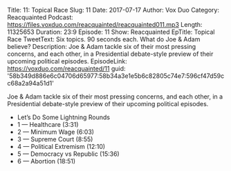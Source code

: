 Title: 11: Topical Race
Slug: 11
Date: 2017-07-17
Author: Vox Duo
Category: Reacquainted
Podcast: https://files.voxduo.com/reacquainted/reacquainted011.mp3
Length: 11325653
Duration: 23:9
Episode: 11
Show: Reacquainted
EpTitle: Topical Race
TweetText: Six topics. 90 seconds each. What do Joe & Adam believe?
Description: Joe & Adam tackle six of their most pressing concerns, and each other, in a Presidential debate-style preview of their upcoming political episodes.
EpisodeLink: https://voxduo.com/reacquainted/11
guid: '58b349d886e6c04706d65977:58b34a3e1e5b6c82805c74e7:596cf47d59cc68a2a94a51d1'

Joe & Adam tackle six of their most pressing concerns, and each other, in a Presidential debate-style preview of their upcoming political episodes.

- Let’s Do Some Lightning Rounds
- 1 — Healthcare (3:31)
- 2 — Minimum Wage (6:03)
- 3 — Supreme Court (8:55)
- 4 — Political Extremism (12:10)
- 5 — Democracy vs Republic (15:36)
- 6 — Abortion (18:51)

